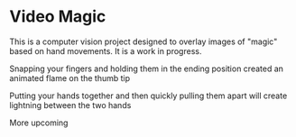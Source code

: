 # Video Magic
This is a computer vision project designed to overlay images of "magic" based on hand movements. It is a work in progress.

Snapping your fingers and holding them in the ending position created an animated flame on the thumb tip

Putting your hands together and then quickly pulling them apart will create lightning between the two hands

More upcoming
